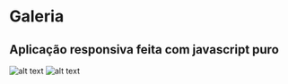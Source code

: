 # Galeria
## Aplicação responsiva feita com javascript puro

![alt text](https://github.com/kaiqueguzto/galeria/blob/main/projeto1.png)
![alt text](https://github.com/kaiqueguzto/galeria/blob/main/projeto2.png)
